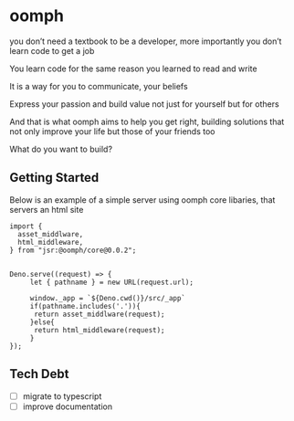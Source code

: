 # oomph

you don’t need a textbook to be a developer, more importantly you don’t learn code to get a job

You learn code for the same reason you learned to read and write

It is a way for you to communicate, your beliefs

Express your passion and build value not just for yourself but for others

And that is what oomph aims to help you get right, building solutions that not only improve your life but those of your friends too

What do you want to build?

## Getting Started

Below is an example of a simple server using oomph core libaries, that
servers an html site

```
import {
  asset_middlware,
  html_middleware,
} from "jsr:@oomph/core@0.0.2";


Deno.serve((request) => {
     let { pathname } = new URL(request.url);
     
     window._app = `${Deno.cwd()}/src/_app`
     if(pathname.includes('.')){
      return asset_middlware(request);
     }else{
      return html_middleware(request);
     }
});
```

## Tech Debt

- [ ] migrate to typescript
- [ ] improve documentation